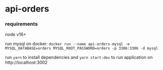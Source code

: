# api-orders

### requirements
node v16+

run mysql on docker:
`docker run --name api-orders-mysql -e MYSQL_DATABASE=orders MYSQL_ROOT_PASSWORD=orders -p 3306:3306 -d mysql` 

run `yarn` to install dependencies and `yarn start:dev` to run application on http://localhost:3002

